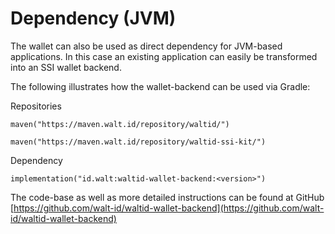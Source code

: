 # Dependency (JVM)

The wallet can also be used as direct dependency for JVM-based applications. In this case an existing application can easily be transformed into an SSI wallet backend.

The following illustrates how the wallet-backend can be used via Gradle:

Repositories

`maven("https://maven.walt.id/repository/waltid/")`&#x20;

`maven("https://maven.walt.id/repository/waltid-ssi-kit/")`

Dependency

`implementation("id.walt:waltid-wallet-backend:<version>")`

The code-base as well as more detailed instructions can be found at GitHub  [https://github.com/walt-id/waltid-wallet-backend](https://github.com/walt-id/waltid-wallet-backend)
